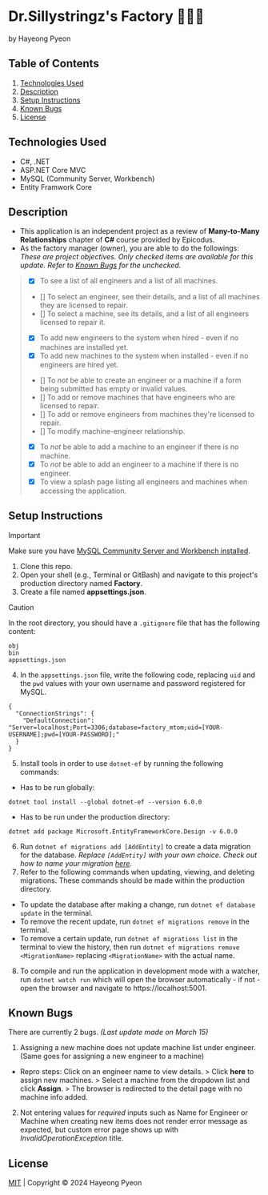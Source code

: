 # Dr.Sillystringz's Factory 👩🏻‍🏭
by Hayeong Pyeon

## Table of Contents
1. [Technologies Used](#technologies-used)
2. [Description](#description)
3. [Setup Instructions](#setup-instructions)
4. [Known Bugs](#known-bugs)
5. [License](#license)

## Technologies Used
- C#, .NET
- ASP.NET Core MVC
- MySQL (Community Server, Workbench)
- Entity Framwork Core

## Description
- This application is an independent project as a review of **Many-to-Many Relationships** chapter of **C#** course provided by Epicodus.
- As the factory manager (owner), you are able to do the followings:
*These are project objectives. Only checked items are available for this update. Refer to [Known Bugs](#known-bugs) for the unchecked.*
> - [x] To see a list of all engineers and a list of all machines. 
> - [] To select an engineer, see their details, and a list of all machines they are licensed to repair. 
> - [] To select a machine, see its details, and a list of all engineers licensed to repair it. 
> - [x] To add new engineers to the system when hired - even if no machines are installed yet. 
> - [x] To add new machines to the system when installed - even if no engineers are hired yet. 
> - [] To *not* be able to create an engineer or a machine if a form being submitted has empty or invalid values. 
> - [] To add or remove machines that have engineers who are licensed to repair. 
> - [] To add or remove engineers from machines they're licensed to repair. 
> - [] To modify machine-engineer relationship. 
> - [x] To *not* be able to add a machine to an engineer if there is no machine. 
> - [x] To *not* be able to add an engineer to a machine if there is no engineer. 
> - [x] To view a splash page listing all engineers and machines when accessing the application. 

## Setup Instructions
> [!IMPORTANT]
> Make sure you have [MySQL Community Server and Workbench installed](https://full-time.learnhowtoprogram.com/c-and-net/getting-started-with-c/installing-and-configuring-mysql). 
1. Clone this repo. 
2. Open your shell (e.g., Terminal or GitBash) and navigate to this project's production directory named **Factory**. 
3. Create a file named **appsettings.json**. 
> [!CAUTION]
> In the root directory, you should have a `.gitignore` file that has the following content:
```
obj
bin
appsettings.json
```
4. In the `appsettings.json` file, write the following code, replacing `uid` and the `pwd` values with your own username and password registered for MySQL. 
```
{
  "ConnectionStrings": {
    "DefaultConnection": "Server=localhost;Port=3306;database=factory_mtom;uid=[YOUR-USERNAME];pwd=[YOUR-PASSWORD];"
  }
}
```
5. Install tools in order to use `dotnet-ef` by running the following commands:
- Has to be run globally: 
```
dotnet tool install --global dotnet-ef --version 6.0.0
```
- Has to be run under the production directory: 
```
dotnet add package Microsoft.EntityFrameworkCore.Design -v 6.0.0
```
6. Run `dotnet ef migrations add [AddEntity]` to create a data migration for the database. *Replace `[AddEntity]` with your own choice. Check out how to name your migration [here](https://learn.microsoft.com/en-us/ef/core/managing-schemas/migrations/managing?tabs=dotnet-core-cli).*
7. Refer to the following commands when updating, viewing, and deleting migrations. These commands should be made within the production directory. 
- To update the database after making a change, run `dotnet ef database update` in the terminal. 
- To remove the recent update, run `dotnet ef migrations remove` in the terminal. 
- To remove a certain update, run `dotnet ef migrations list` in the terminal to view the history, then run `dotnet ef migrations remove <MigrationName>` replacing `<MigrationName>` with the actual name. 
8. To compile and run the application in development mode with a watcher, run `dotnet watch run` which will open the browser automatically - if not - open the browser and navigate to https://localhost:5001. 

## Known Bugs
There are currently 2 bugs. *(Last update made on March 15)*
1. Assigning a new machine does not update machine list under engineer. (Same goes for assigning a new engineer to a machine)
- Repro steps: Click on an engineer name to view details. > Click **here** to assign new machines. > Select a machine from the dropdown list and click **Assign**. > The browser is redirected to the detail page with no machine info added.
2. Not entering values for *required* inputs such as Name for Engineer or Machine when creating new items does not render error message as expected, but custom error page shows up with *InvalidOperationException* title. 

## License
[MIT](/LICENSE.txt) | Copyright © 2024 Hayeong Pyeon
